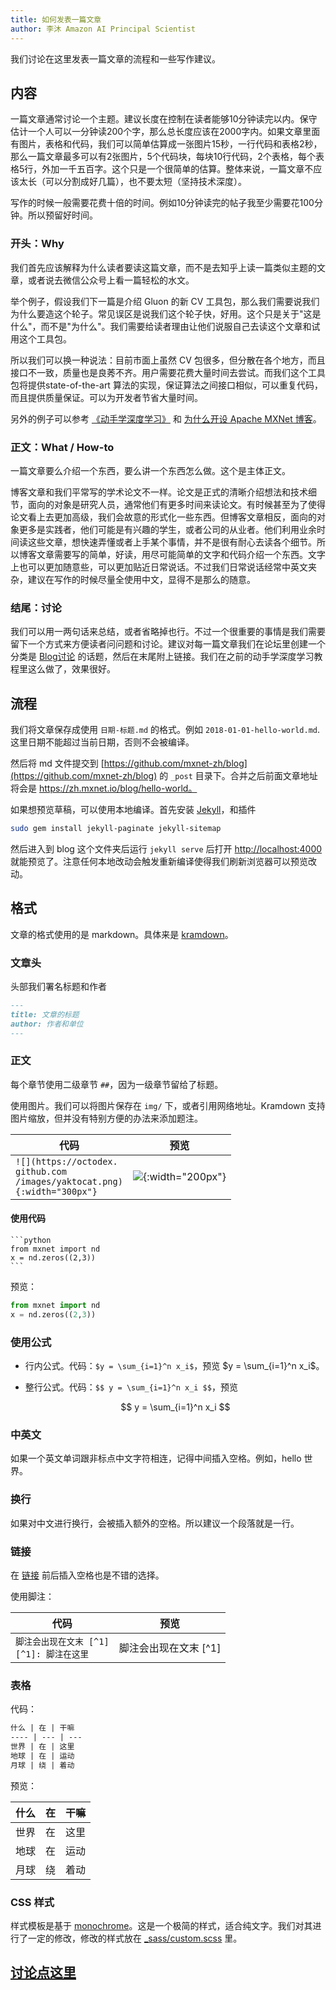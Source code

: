 ```yaml
---
title: 如何发表一篇文章
author: 李沐 Amazon AI Principal Scientist
---
```


我们讨论在这里发表一篇文章的流程和一些写作建议。

## 内容

一篇文章通常讨论一个主题。建议长度在控制在读者能够10分钟读完以内。保守估计一个人可以一分钟读200个字，那么总长度应该在2000字内。如果文章里面有图片，表格和代码，我们可以简单估算成一张图片15秒，一行代码和表格2秒，那么一篇文章最多可以有2张图片，5个代码块，每块10行代码，2个表格，每个表格5行，外加一千五百字。这个只是一个很简单的估算。整体来说，一篇文章不应该太长（可以分割成好几篇），也不要太短（坚持技术深度）。

写作的时候一般需要花费十倍的时间。例如10分钟读完的帖子我至少需要花100分钟。所以预留好时间。

### 开头：Why

我们首先应该解释为什么读者要读这篇文章，而不是去知乎上读一篇类似主题的文章，或者说去微信公众号上看一篇轻松的水文。

举个例子，假设我们下一篇是介绍 Gluon 的新 CV 工具包，那么我们需要说我们为什么要造这个轮子。常见误区是说我们这个轮子快，好用。这个只是关于"这是什么"，而不是"为什么"。我们需要给读者理由让他们说服自己去读这个文章和试用这个工具包。

所以我们可以换一种说法：目前市面上虽然 CV 包很多，但分散在各个地方，而且接口不一致，质量也是良莠不齐。用户需要花费大量时间去尝试。而我们这个工具包将提供state-of-the-art 算法的实现，保证算法之间接口相似，可以重复代码，而且提供质量保证。可以为开发者节省大量时间。

另外的例子可以参考 [《动手学深度学习》](http://zh.gluon.ai/chapter_preface/why.html) 和 [为什么开设 Apache MXNet 博客](./why)。

### 正文：What / How-to

一篇文章要么介绍一个东西，要么讲一个东西怎么做。这个是主体正文。

博客文章和我们平常写的学术论文不一样。论文是正式的清晰介绍想法和技术细节，面向的对象是研究人员，通常他们有更多时间来读论文。有时候甚至为了使得论文看上去更加高级，我们会故意的形式化一些东西。但博客文章相反，面向的对象更多是实践者，他们可能是有兴趣的学生，或者公司的从业者。他们利用业余时间读这些文章，想快速弄懂或者上手某个事情，并不是很有耐心去读各个细节。所以博客文章需要写的简单，好读，用尽可能简单的文字和代码介绍一个东西。文字上也可以更加随意些，可以更加贴近日常说话。不过我们日常说话经常中英文夹杂，建议在写作的时候尽量全使用中文，显得不是那么的随意。


### 结尾：讨论

我们可以用一两句话来总结，或者省略掉也行。不过一个很重要的事情是我们需要留下一个方式来方便读者问问题和讨论。建议对每一篇文章我们在论坛里创建一个分类是 [Blog讨论](https://discuss.gluon.ai/c/13-category) 的话题，然后在末尾附上链接。我们在之前的动手学深度学习教程里这么做了，效果很好。

## 流程

我们将文章保存成使用 `日期-标题.md` 的格式。例如 `2018-01-01-hello-world.md`. 这里日期不能超过当前日期，否则不会被编译。

然后将 md 文件提交到 [https://github.com/mxnet-zh/blog](https://github.com/mxnet-zh/blog) 的 `_post` 目录下。合并之后前面文章地址将会是 https://zh.mxnet.io/blog/hello-world。

如果想预览草稿，可以使用本地编译。首先安装 [Jekyll](https://jekyllrb.com/docs/installation/)，和插件

```bash
sudo gem install jekyll-paginate jekyll-sitemap
```

然后进入到 blog 这个文件夹后运行 `jekyll serve` 后打开 [http://localhost:4000](http://localhost:4000) 就能预览了。注意任何本地改动会触发重新编译使得我们刷新浏览器可以预览改动。

## 格式

文章的格式使用的是 markdown。具体来是 [kramdown](https://kramdown.gettalong.org/quickref.html)。

### 文章头

头部我们署名标题和作者

```markdown
---
title: 文章的标题
author: 作者和单位
---
```

### 正文

每个章节使用二级章节 `##`，因为一级章节留给了标题。

使用图片。我们可以将图片保存在 `img/` 下，或者引用网络地址。Kramdown 支持图片缩放，但并没有特别方便的办法来添加题注。

代码 | 预览
--- | ---
`![](https://octodex.`<br>`github.com`<br>`/images/yaktocat.png)`<br>`{:width="300px"}` | ![](https://octodex.github.com/images/yaktocat.png){:width="200px"}

#### 使用代码

~~~
```python
from mxnet import nd
x = nd.zeros((2,3))
```
~~~

预览：

```python
from mxnet import nd
x = nd.zeros((2,3))
```

### 使用公式

- 行内公式。代码：`$y = \sum_{i=1}^n x_i$`，预览 $y = \sum_{i=1}^n x_i$。
- 整行公式。代码：`$$ y = \sum_{i=1}^n x_i $$`，预览

  $$ y = \sum_{i=1}^n x_i $$

### 中英文

如果一个英文单词跟非标点中文字符相连，记得中间插入空格。例如，hello 世界。

### 换行

如果对中文进行换行，会被插入额外的空格。所以建议一个段落就是一行。

### 链接

在 [链接](./) 前后插入空格也是不错的选择。

使用脚注：

代码  | 预览
--- | ---
`脚注会出现在文末 [^1]`<br>`[^1]: 脚注在这里` | 脚注会出现在文末 [^1]


### 表格

代码：

```markdown
什么 | 在 | 干嘛
---- | --- | ---
世界 | 在 | 这里
地球 | 在 | 运动
月球 | 绕 | 着动
```

预览：


什么 | 在 | 干嘛
---- | --- | ---
世界 | 在 | 这里
地球 | 在 | 运动
月球 | 绕 | 着动


### CSS 样式

样式模板是基于 [monochrome](https://github.com/dyutibarma/monochrome)。这是一个极简的样式，适合纯文字。我们对其进行了一定的修改，修改的样式放在 [_sass/custom.scss](https://github.com/mxnet-zh/blog/blob/master/_sass/custom.scss) 里。

## [讨论点这里](https://discuss.gluon.ai/t/topic/5558)
